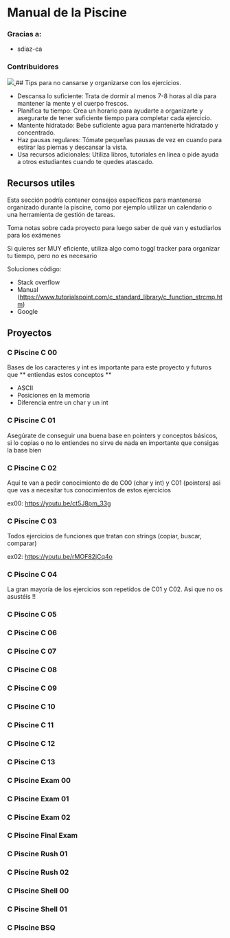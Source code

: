 # Manual de la Piscine

### Gracias a:

- sdiaz-ca


### Contribuidores
<a href="https://github.com/mateo-covacho/manual-supervivencia-piscine/graphs/contributors">
  <img src="https://contrib.rocks/image?repo=mateo-covacho/manual-supervivencia-piscine" />
</a>
## Tips para no cansarse y organizarse con los ejercicios.

- Descansa lo suficiente: Trata de dormir al menos 7-8 horas al día para mantener la mente y el cuerpo frescos.
- Planifica tu tiempo: Crea un horario para ayudarte a organizarte y asegurarte de tener suficiente tiempo para completar cada ejercicio.
- Mantente hidratado: Bebe suficiente agua para mantenerte hidratado y concentrado.
- Haz pausas regulares: Tómate pequeñas pausas de vez en cuando para estirar las piernas y descansar la vista.
- Usa recursos adicionales: Utiliza libros, tutoriales en línea o pide ayuda a otros estudiantes cuando te quedes atascado.


## Recursos utiles

Esta sección podría contener consejos específicos para mantenerse organizado durante la piscine, como por ejemplo utilizar un calendario o una herramienta de gestión de tareas.

Toma notas sobre cada proyecto para luego saber de qué van y estudiarlos para los exámenes 

Si quieres ser MUY eficiente, utiliza algo como toggl tracker para organizar tu tiempo, pero no es necesario

Soluciones código:
- Stack overflow
- Manual (https://www.tutorialspoint.com/c_standard_library/c_function_strcmp.htm)
- Google

## Proyectos

### C Piscine C 00
Bases de los caracteres y int es importante para este proyecto y futuros que ** entiendas estos conceptos **
- ASCII
- Posiciones en la memoria
- Diferencia entre un char y un int
### C Piscine C 01
Asegúrate de conseguir una buena base en pointers y conceptos básicos, si lo copias o no lo entiendes no sirve de nada en importante que consigas la base bien 
### C Piscine C 02
Aquí te van a pedir conocimiento de de C00 (char y int) y C01 (pointers) asi que vas a necesitar tus conocimientos de estos ejercicios  

ex00:
https://youtu.be/ct5J8pm_33g

### C Piscine C 03
Todos ejercicios de funciones que tratan con strings (copiar, buscar, comparar)

ex02:
https://youtu.be/rMOF82jCq4o

### C Piscine C 04
La gran mayoría de los ejercicios son repetidos de C01 y C02. Asi que no os asustéis !!
### C Piscine C 05
### C Piscine C 06
### C Piscine C 07
### C Piscine C 08
### C Piscine C 09
### C Piscine C 10
### C Piscine C 11
### C Piscine C 12
### C Piscine C 13
### C Piscine Exam 00
### C Piscine Exam 01
### C Piscine Exam 02
### C Piscine Final Exam
### C Piscine Rush 01
### C Piscine Rush 02
### C Piscine Shell 00
### C Piscine Shell 01
### C Piscine BSQ

